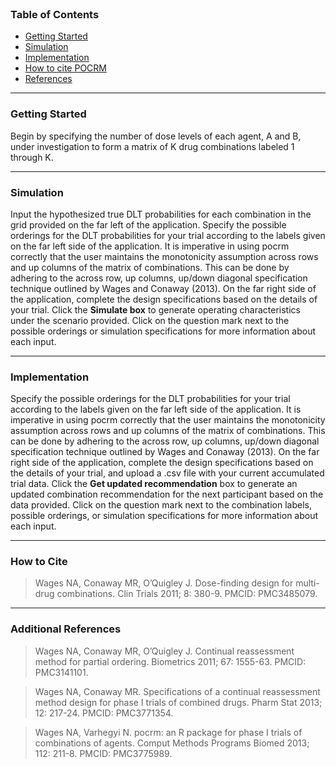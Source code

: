
<br>

<h3>Table of Contents</h3>

- [Getting Started](#getting-started)
- [Simulation](#simulation)
- [Implementation](#implementation)
- [How to cite POCRM](#how-to-cite)
- [References](#references)

---

<a name="getting-started"></a>

<h3>Getting Started</h3>

Begin by specifying the number of dose levels of each agent, A and B, under investigation to form a matrix of K drug combinations labeled 1 through K. 

---

<a name="simulation"></a>
<h3>Simulation</h3>

Input the hypothesized true DLT probabilities for each combination in the grid provided on the far left of the application. Specify the possible orderings for the DLT probabilities for your trial according to the labels given on the far left side of the application. It is imperative in using pocrm correctly that the user maintains the monotonicity assumption across rows and up columns of the matrix of combinations. This can be done by adhering to the across row, up columns, up/down diagonal specification technique outlined by Wages and Conaway (2013). On the far right side of the application, complete the design specifications based on the details of your trial. Click the **Simulate box** to generate operating characteristics under the scenario provided. Click on the question mark next to the possible orderings or simulation specifications for more information about each input.

---

<a name="implementation"></a>
<h3>Implementation</h3>

Specify the possible orderings for the DLT probabilities for your trial according to the labels given on the far left side of the application. It is imperative in using pocrm correctly that the user maintains the monotonicity assumption across rows and up columns of the matrix of combinations. This can be done by adhering to the across row, up columns, up/down diagonal specification technique outlined by Wages and Conaway (2013). On the far right side of the application, complete the design specifications based on the details of your trial, and upload a .csv file with your current accumulated trial data. Click the **Get updated recommendation** box to generate an updated combination recommendation for the next participant based on the data provided. Click on the question mark next to the combination labels, possible orderings, or simulation specifications for more information about each input.

---

<a name="how-to-cite"></a>
<h3>How to Cite</h3>

> Wages NA, Conaway MR, O’Quigley J. Dose-finding design for multi-drug combinations. Clin Trials 2011; 8: 380-9. PMCID: PMC3485079.

---
<a name="references"></a>
<h3>Additional References</h3>

> Wages NA, Conaway MR, O’Quigley J. Continual reassessment method for partial ordering. Biometrics 2011; 67: 1555-63. PMCID: PMC3141101.

> Wages NA, Conaway MR. Specifications of a continual reassessment method design for phase I trials of combined drugs. Pharm Stat 2013; 12: 217-24. PMCID: PMC3771354.

> Wages NA, Varhegyi N. pocrm: an R package for phase I trials of combinations of agents. Comput Methods Programs Biomed 2013; 112: 211-8. PMCID: PMC3775989.


